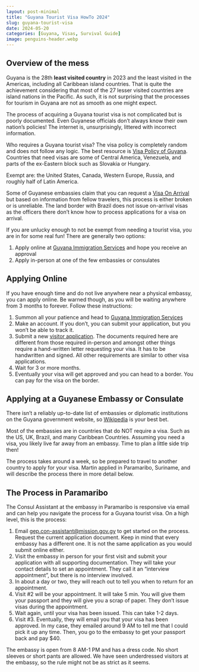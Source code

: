 ```yaml
---
layout: post-minimal
title: "Guyana Tourist Visa HowTo 2024"
slug: guyana-tourist-visa
date: 2024-05-20
categories: [Guyana, Visas, Survival Guide]
image: penguins-header.webp
---
```

## Overview of the mess
Guyana is the 28th __least visited country__ in 2023 and the least visited in the Americas, including all Caribbean island countries.
That is quite the achievement considering that most of the 27 lesser visited countries are island nations in the Pacific.
As such, it is not surprising that the processes for tourism in Guyana are not as smooth as one might expect.

The process of acquiring a Guyana tourist visa is not complicated but is poorly documented.
Even Guyanese officials don’t always know their own nation’s policies!
The internet is, unsurprisingly, littered with incorrect information.

Who requires a Guyana tourist visa? The visa policy is completely random and does not follow any logic.
The best resource is [Visa Policy of Guyana][1].
Countries that need visas are some of Central America, Venezuela, and parts of the ex-Eastern block such as Slovakia or Hungary.

Exempt are: the United States, Canada, Western Europe, Russia, and roughly half of Latin America.

Some of Guyanese embassies claim that you can request a [Visa On Arrival][2] but based on information from fellow travelers, this process is either broken or is unreliable.
The land border with Brazil does not issue on-arrival visas as the officers there don’t know how to process applications for a visa on arrival.

If you are unlucky enough to not be exempt from needing a tourist visa, you are in for some real fun!
There are generally two options:

1. Apply online at [Guyana Immigration Services][3] and hope you receive an approval
2. Apply in-person at one of the few embassies or consulates

## Applying Online
If you have enough time and do not live anywhere near a physical embassy, you can apply online. Be warned though, as you will be waiting anywhere from 3 months to forever.
Follow these instructions:

1. Summon all your patience and head to [Guyana Immigration Services][3]
2. Make an account. If you don’t, you can submit your application, but you won’t be able to track it.
3. Submit a new [visitor application][4]. The documents required here are different from those required in-person and amongst other things require a hand-written letter requesting your visa. It has to be handwritten and signed. All other requirements are similar to other visa applications.
4. Wait for 3 or more months.
5. Eventually your visa will get approved and you can head to a border. You can pay for the visa on the border.

## Applying at a Guyanese Embassy or Consulate
There isn’t a reliably up-to-date list of embassies or diplomatic institutions on the Guyana government website, so [Wikipedia][5] is your best bet.

Most of the embassies are in countries that do NOT require a visa.
Such as the US, UK, Brazil, and many Caribbean Countries.
Assuming you need a visa, you likely live far away from an embassy.
Time to plan a little side trip then!

The process takes around a week, so be prepared to travel to another country to apply for your visa.
Martin applied in Paramaribo, Suriname, and will describe the process there in more detail below.

## The Process in Paramaribo
The Consul Assistant at the embassy in Paramaribo is responsive via email and can help you navigate the process for a Guyana tourist visa.
On a high level, this is the process:

1. Email [gep.con-assistant@mission.gov.gy][6] to get started on the process. Request the current application document. Keep in mind that every embassy has a different one. It is not the same application as you would submit online either.
2. Visit the embassy in person for your first visit and submit your application with all supporting documentation. They will take your contact details to set an appointment. They call it an “interview appointment”, but there is no interview involved.
3. In about a day or two, they will reach out to tell you when to return for an appointment.
4. Visit #2 will be your appointment. It will take 5 min. You will give them your passport and they will give you a scrap of paper. They don’t issue visas during the appointment.
5. Wait again, until your visa has been issued. This can take 1-2 days.
6. Visit #3. Eventually, they will email you that your visa has been approved. In my case, they emailed around 9 AM to tell me that I could pick it up any time. Then, you go to the embassy to get your passport back and pay $40.

The embassy is open from 8 AM-1 PM and has a dress code. No short sleeves or short pants are allowed. We have seen underdressed visitors at the embassy, so the rule might not be as strict as it seems.


[1]: https://en.wikipedia.org/wiki/Visa_policy_of_Guyana "Visa Policy of Guyana"
[2]: https://www.embassyofguyana.be/services.php?sid=30 "Visa on Arrival"
[3]: https://eservices.iss.gov.gy/ "Guyana Immigration Services"
[4]: https://eservices.iss.gov.gy/app/visitor-visa-application "Submit new application"
[5]: https://en.wikipedia.org/wiki/List_of_diplomatic_missions_of_Guyana "Diplomatic missions of Guyana"
[6]: mailto:gep.con-assistant@mission.gov.gy "GEP Consul Assistant"
